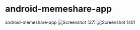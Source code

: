 # android-memeshare-app
android-memeshare-app
![Screenshot (37)](https://user-images.githubusercontent.com/88723508/128881496-b3a1c327-4182-4905-8771-97c4b4ca4e05.png)
![Screenshot (40)](https://user-images.githubusercontent.com/88723508/128881515-b5852751-a473-4a3c-940c-e26cb7b01641.png)
